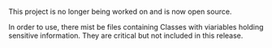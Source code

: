 This project is no longer being worked on and is now open source.

In order to use, there mist be files containing Classes with viariables holding sensitive information. They are critical but not included in this release.
